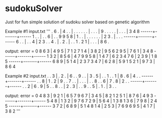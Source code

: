 # sudokuSolver
Just for fun simple solution of sudoku solver based on genetic algorithm

Example #1
input.txt
'''
. 6 . | 4 . . | . . .
. . . | . . . | 9 . .
. . . | . . . | 3 4 8
------+-------+------
1 . . | . . 6 | . . 9
9 5 8 | 1 . . | . . .
. . . | 2 3 . | . . .
------+-------+------
6 . . | . . 4 | 2 3 .
. 4 . | . 2 . | . . 1
. 2 1 | . . . | 8 6 .

output:
error =  0
8 6 3 | 4 9 5 | 7 1 2
7 1 4 | 3 8 2 | 9 5 6
2 9 5 | 7 6 1 | 3 4 8
------+-------+------
1 3 2 | 8 5 6 | 4 7 9
9 5 8 | 1 4 7 | 6 2 3
4 7 6 | 2 3 9 | 1 8 5
------+-------+------
6 8 9 | 5 1 4 | 2 3 7
3 4 7 | 6 2 8 | 5 9 1
5 2 1 | 9 7 3 | 8 6 4

Example #2
input.txt
. . 3 | . 2 . | 6 . .
9 . . | 3 . 5 | . . 1
. . 1 | 8 . 6 | 4 . .
------+-------+------
. . 8 | 1 . 2 | 9 . .
7 . . | . . . | . . 8
. . 6 | 7 . 8 | 2 . .
------+-------+------
. . 2 | 6 . 9 | 5 . .
8 . . | 2 . 3 | . . 9
. . 5 | . 1 . | 3 . .

output:
error =  0
4 8 3 | 9 2 1 | 6 5 7
9 6 7 | 3 4 5 | 8 2 1
2 5 1 | 8 7 6 | 4 9 3
------+-------+------
5 4 8 | 1 3 2 | 9 7 6
7 2 9 | 5 6 4 | 1 3 8
1 3 6 | 7 9 8 | 2 4 5
------+-------+------
3 7 2 | 6 8 9 | 5 1 4
8 1 4 | 2 5 3 | 7 6 9
6 9 5 | 4 1 7 | 3 8 2
'''
